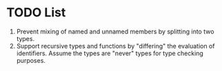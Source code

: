 # TODO List

1. Prevent mixing of named and unnamed members by splitting into two types.
2. Support recursive types and functions by "differing" the evaluation of
   identifiers. Assume the types are "never" types for type checking purposes.
